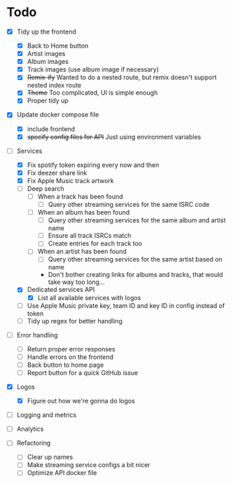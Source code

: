 
# Todo
- [X] Tidy up the frontend
  - [X] Back to Home button
  - [X] Artist images
  - [X] Album images
  - [X] Track images (use album image if necessary)
  - [X] ~~Remix-ify~~ Wanted to do a nested route, but remix doesn't support nested index route
  - [x] ~~Theme~~ Too complicated, UI is simple enough
  - [X] Proper tidy up
- [X] Update docker compose file
  - [X] include frontend
  - [X] ~~specify config files for API~~ Just using environment variables
- [ ] Services
  - [X] Fix spotify token expiring every now and then
  - [X] Fix deezer share link
  - [X] Fix Apple Music track artwork
  - [ ] Deep search
    - [ ] When a track has been found
      - [ ] Query other streaming services for the same ISRC code
    - [ ] When an album has been found
      - [ ] Query other streaming services for the same album and artist name
      - [ ] Ensure all track ISRCs match
      - [ ] Create entries for each track too
    - [ ] When an artist has been found
      - [ ] Query other streaming services for the same artist based on name
      - Don't bother creating links for albums and tracks, that would take way too long...
  - [X] Dedicated services API
    - [X] List all available services with logos
  - [ ] Use Apple Music private key, team ID and key ID in config instead of token
  - [ ] Tidy up regex for better handling

- [ ] Error handling
  - [ ] Return proper error responses
  - [ ] Handle errors on the frontend
  - [ ] Back button to home page
  - [ ] Report button for a quick GitHub issue
- [X] Logos
  - [X] Figure out how we're gonna do logos
- [ ] Logging and metrics
- [ ] Analytics

- [ ] Refactoring
  - [ ] Clear up names
  - [ ] Make streaming service configs a bit nicer
  - [ ] Optimize API docker file

